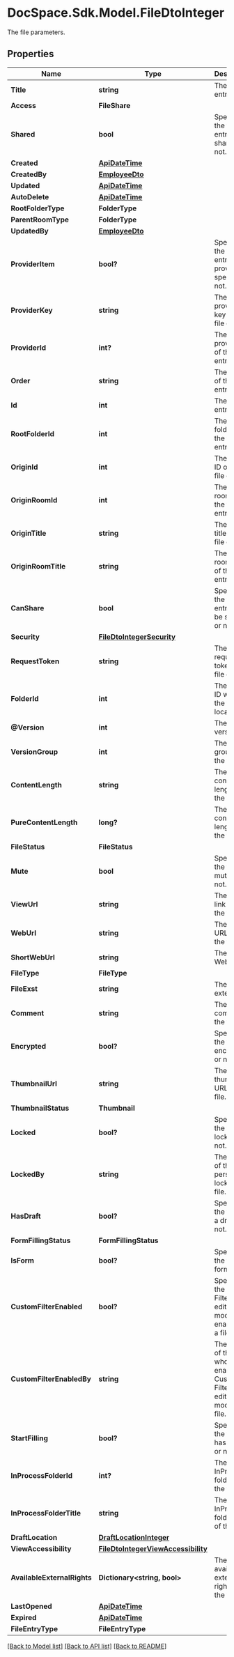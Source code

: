 # DocSpace.Sdk.Model.FileDtoInteger
The file parameters.

## Properties

Name | Type | Description | Notes
------------ | ------------- | ------------- | -------------
**Title** | **string** | The file entry title. | [optional] 
**Access** | **FileShare** |  | [optional] 
**Shared** | **bool** | Specifies if the file entry is shared or not. | [optional] 
**Created** | [**ApiDateTime**](ApiDateTime.md) |  | [optional] 
**CreatedBy** | [**EmployeeDto**](EmployeeDto.md) |  | [optional] 
**Updated** | [**ApiDateTime**](ApiDateTime.md) |  | [optional] 
**AutoDelete** | [**ApiDateTime**](ApiDateTime.md) |  | [optional] 
**RootFolderType** | **FolderType** |  | [optional] 
**ParentRoomType** | **FolderType** |  | [optional] 
**UpdatedBy** | [**EmployeeDto**](EmployeeDto.md) |  | [optional] 
**ProviderItem** | **bool?** | Specifies if the file entry provider is specified or not. | [optional] 
**ProviderKey** | **string** | The provider key of the file entry. | [optional] 
**ProviderId** | **int?** | The provider ID of the file entry. | [optional] 
**Order** | **string** | The order of the file entry. | [optional] 
**Id** | **int** | The file entry ID. | [optional] 
**RootFolderId** | **int** | The root folder ID of the file entry. | [optional] 
**OriginId** | **int** | The origin ID of the file entry. | [optional] 
**OriginRoomId** | **int** | The origin room ID of the file entry. | [optional] 
**OriginTitle** | **string** | The origin title of the file entry. | [optional] 
**OriginRoomTitle** | **string** | The origin room title of the file entry. | [optional] 
**CanShare** | **bool** | Specifies if the file entry can be shared or not. | [optional] 
**Security** | [**FileDtoIntegerSecurity**](FileDtoIntegerSecurity.md) |  | [optional] 
**RequestToken** | **string** | The request token of the file entry. | [optional] 
**FolderId** | **int** | The folder ID where the file is located. | [optional] 
**@Version** | **int** | The file version. | [optional] 
**VersionGroup** | **int** | The version group of the file. | [optional] 
**ContentLength** | **string** | The content length of the file. | [optional] 
**PureContentLength** | **long?** | The pure content length of the file. | [optional] 
**FileStatus** | **FileStatus** |  | [optional] 
**Mute** | **bool** | Specifies if the file is muted or not. | [optional] 
**ViewUrl** | **string** | The URL link to view the file. | [optional] 
**WebUrl** | **string** | The Web URL link to the file. | [optional] 
**ShortWebUrl** | **string** | The short Web URL. | [optional] 
**FileType** | **FileType** |  | [optional] 
**FileExst** | **string** | The file extension. | [optional] 
**Comment** | **string** | The comment to the file. | [optional] 
**Encrypted** | **bool?** | Specifies if the file is encrypted or not. | [optional] 
**ThumbnailUrl** | **string** | The thumbnail URL of the file. | [optional] 
**ThumbnailStatus** | **Thumbnail** |  | [optional] 
**Locked** | **bool?** | Specifies if the file is locked or not. | [optional] 
**LockedBy** | **string** | The user ID of the person who locked the file. | [optional] 
**HasDraft** | **bool?** | Specifies if the file has a draft or not. | [optional] 
**FormFillingStatus** | **FormFillingStatus** |  | [optional] 
**IsForm** | **bool?** | Specifies if the file is a form or not. | [optional] 
**CustomFilterEnabled** | **bool?** | Specifies if the Custom Filter editing mode is enabled for a file or not. | [optional] 
**CustomFilterEnabledBy** | **string** | The name of the user who enabled a Custom Filter editing mode for a file. | [optional] 
**StartFilling** | **bool?** | Specifies if the filling has started or not. | [optional] 
**InProcessFolderId** | **int?** | The InProcess folder ID of the file. | [optional] 
**InProcessFolderTitle** | **string** | The InProcess folder title of the file. | [optional] 
**DraftLocation** | [**DraftLocationInteger**](DraftLocationInteger.md) |  | [optional] 
**ViewAccessibility** | [**FileDtoIntegerViewAccessibility**](FileDtoIntegerViewAccessibility.md) |  | [optional] 
**AvailableExternalRights** | **Dictionary&lt;string, bool&gt;** | The available external rights of the file. | [optional] 
**LastOpened** | [**ApiDateTime**](ApiDateTime.md) |  | [optional] 
**Expired** | [**ApiDateTime**](ApiDateTime.md) |  | [optional] 
**FileEntryType** | **FileEntryType** |  | [optional] 

[[Back to Model list]](../README.md#documentation-for-models) [[Back to API list]](../README.md#documentation-for-api-endpoints) [[Back to README]](../README.md)

